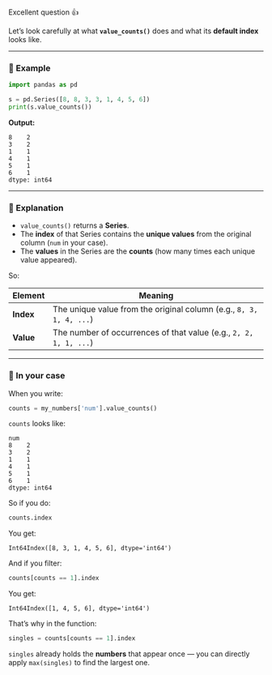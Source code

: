 Excellent question 👍

Let’s look carefully at what **`value_counts()`** does and what its **default index** looks like.

---

### 🧩 Example

```python
import pandas as pd

s = pd.Series([8, 8, 3, 3, 1, 4, 5, 6])
print(s.value_counts())
```

**Output:**

```
8    2
3    2
1    1
4    1
5    1
6    1
dtype: int64
```

---

### 🧠 Explanation

* `value_counts()` returns a **Series**.
* The **index** of that Series contains the **unique values** from the original column (`num` in your case).
* The **values** in the Series are the **counts** (how many times each unique value appeared).

So:

| Element   | Meaning                                                             |
| --------- | ------------------------------------------------------------------- |
| **Index** | The unique value from the original column (e.g., `8, 3, 1, 4, ...`) |
| **Value** | The number of occurrences of that value (e.g., `2, 2, 1, 1, ...`)   |

---

### 🧾 In your case

When you write:

```python
counts = my_numbers['num'].value_counts()
```

`counts` looks like:

```
num
8    2
3    2
1    1
4    1
5    1
6    1
dtype: int64
```

So if you do:

```python
counts.index
```

You get:

```
Int64Index([8, 3, 1, 4, 5, 6], dtype='int64')
```

And if you filter:

```python
counts[counts == 1].index
```

You get:

```
Int64Index([1, 4, 5, 6], dtype='int64')
```

That’s why in the function:

```python
singles = counts[counts == 1].index
```

`singles` already holds the **numbers** that appear once — you can directly apply `max(singles)` to find the largest one.
